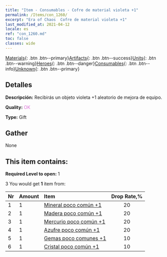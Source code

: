 ```yaml
---
title: "Item - Consumables - Cofre de material violeta +1"
permalink: /Items/con_1260/
excerpt: "Era of Chaos  Cofre de material violeta +1"
last_modified_at: 2021-04-12
locale: es
ref: "con_1260.md"
toc: false
classes: wide
---
```

 [Materials](/es/Items/){: .btn .btn--primary}[Artifacts](/es/Items/Artifacts/){: .btn .btn--success}[Units](/es/Items/Units/){: .btn .btn--warning}[Heroes](/es/Items/Heroes/){: .btn .btn--danger}[Consumables](/es/Items/Consumables/){: .btn .btn--info}[Unknown](/es/Items/Unknown/){: .btn .btn--primary}

## Detalles
 **Descripción:** Recibirás un objeto violeta +1 aleatorio de mejora de equipo.

 **Quality:** <span style="color: #DA70D6">OK</span>

 **Type:** Gift

## Gather

  None

## This item contains:

 **Required Level to open:** 1

 3 You would get **1** item  from:

  | Nr | Amount |     Item    | Drop Rate,% |
  |:---|:-------|:------------|:---------:|
  | 1 | 1 | [Mineral poco común +1](/es/Items/mat_40/) | 20 | 
  | 2 | 1 | [Madera poco común +1](/es/Items/mat_41/) | 20 | 
  | 3 | 1 | [Mercurio poco común +1](/es/Items/mat_42/) | 20 | 
  | 4 | 1 | [Azufre poco común +1](/es/Items/mat_43/) | 20 | 
  | 5 | 1 | [Gemas poco comunes +1](/es/Items/mat_44/) | 10 | 
  | 6 | 1 | [Cristal poco común +1](/es/Items/mat_45/) | 10 | 
